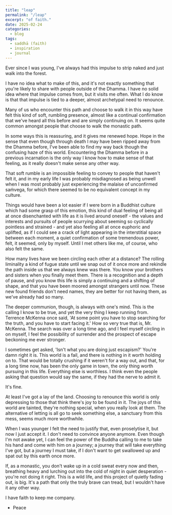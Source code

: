 ```yaml
---
title: "leap"
permalink: "/leap" 
excerpt: "of faith."
date: 2025-02-24
categories:
  - blog 
tags: 
  - saddhā (faith)
  - inspiration
  - journal
--- 
```


Ever since I was young, I've always had this impulse to strip naked and just walk into the forest. 

I have no idea what to make of this, and it's not exactly something that you're likely to share with people outside of the Dhamma. I have no solid idea where that impulse comes from, but it visits me often. What I do know is that that impulse is tied to a deeper, almost archetypal need to renounce.

Many of us who encounter this path and choose to walk it in this way have felt this kind of soft, rumbling presence, almost like a continual confirmation that we've heard all this before and are simply continuing on. It seems quite common amongst people that choose to walk the monastic path. 

In some ways this is reassuring, and it gives me renewed hope. Hope in the sense that even though through death I may have been ripped away from the Dhamma before, I've been able to find my way back though the confusing haze of this world. Encountering the Dhamma before in a previous incarnation is the only way I know how to make sense of that feeling, as it really doesn't make sense any other way. 

That soft rumble is an impossible feeling to convey to people that haven't felt it, and in my early life I was probably misdiagnosed as being unwell when I was most probably just experiencing the malaise of unconfirmed saṁvega, for which there seemed to be no equivalent concept in my culture. 

Things would have been a lot easier if I were born in a Buddhist culture which had some grasp of this emotion, this kind of dual feeling of being all at once disenchanted with life as it is lived around oneself - the values and interests and pursuits of people scurrying about seeming so cyclically pointless and strained - and yet also feeling all at once euphoric and uplifted, as if I could see a crack of light appearing in the interstitial space between each moment, a quiet confirmation of some tremendous power, felt, it seemed, only by myself. Until I met others like me, of course, who also felt the same. 

How many lives have we been circling each other at a distance? The rolling liminality a kind of fugue state until we snap out of it once more and rekindle the path inside us that we always knew was there. You know your brothers and sisters when you finally meet them. There is a recognition and a depth of pause, and you know this life is simply a continuing and a shifting of shape, and that you have been moored amongst strangers until now. These new found friends don't need names, they are better for not having them, as we've already had so many. 

The deeper communion, though, is always with one's mind. This is the calling I know to be true, and yet the very thing I keep running from. Terrence McKenna once said, 'At some point you have to stop searching for the truth, and you have to start facing it.' How so very true that is, Mr. McKenna. The search was over a long time ago, and I feel myself circling in on myself, I feel the possibility of surrender and the prospect of escape beckoning me ever stronger.

I sometimes get asked, 'Isn't what you are doing just escapism?' You're damn right it is. This world is a fail, and there is nothing in it worth holding on to. That would be totally crushing if it weren't for a way out, and that, for a long time now, has been the only game in town, the only thing worth pursuing in this life. Everything else is worthless. I think even the people asking that question would say the same, if they had the nerve to admit it. 

It's fine. 

At least I've got a lay of the land. Choosing to renounce this world is only depressing to those that think there's joy to be found in it. The joys of this world are tainted, they're nothing special, when you really look at them. The alternative of letting is all go to seek something else, a sanctuary from this mess, seems much more worthwhile. 

When I was younger I felt the need to justify that, even proselytise it, but now I just accept it. I don't need to convince anyone anymore. Even though I'm not awake yet, I can feel the power of the Buddha calling to me to take his hand and come with him on a journey; a journey that will take everything I've got, but a journey I must take, if I don't want to get swallowed up and spat out by this earth once more. 

If, as a monastic, you don't wake up in a cold sweat every now and then, breathing heavy and lurching out into the cold of night in quiet desperation - you're not doing it right. This is a wild life, and this project of quietly fading out, is big. It's a path that only the truly brave can tread, but I wouldn't have it any other way.

I have faith to keep me company.  

- Peace  
